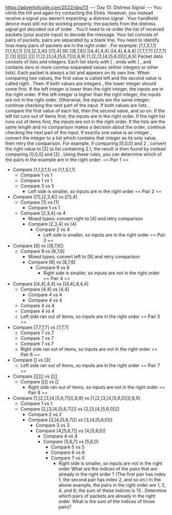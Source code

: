 https://adventofcode.com/2022/day/13
--- Day 13: Distress Signal ---
You climb the hill and again try contacting the Elves. However, you instead receive a signal you weren't expecting: a 
distress signal
.
Your handheld device must still not be working properly; the packets from the distress signal got decoded 
out of order
. You'll need to re-order the list of received packets (your puzzle input) to decode the message.
Your list consists of pairs of packets; pairs are separated by a blank line. You need to identify 
how many pairs of packets are in the right order
.
For example:
[1,1,3,1,1]
[1,1,5,1,1]
[[1],[2,3,4]]
[[1],4]
[9]
[[8,7,6]]
[[4,4],4,4]
[[4,4],4,4,4]
[7,7,7,7]
[7,7,7]
[]
[3]
[[[]]]
[[]]
[1,[2,[3,[4,[5,6,7]]]],8,9]
[1,[2,[3,[4,[5,6,0]]]],8,9]
Packet data consists of lists and integers.
 Each list starts with 
[
, ends with 
]
, and contains zero or more comma-separated values (either integers or other lists). Each packet is always a list and appears on its own line.
When comparing two values, the first value is called 
left
 and the second value is called 
right
. Then:
If 
both values are integers
, the 
lower integer
 should come first. If the left integer is lower than the right integer, the inputs are in the right order. If the left integer is higher than the right integer, the inputs are not in the right order. Otherwise, the inputs are the same integer; continue checking the next part of the input.
If 
both values are lists
, compare the first value of each list, then the second value, and so on. If the left list runs out of items first, the inputs are in the right order. If the right list runs out of items first, the inputs are not in the right order. If the lists are the same length and no comparison makes a decision about the order, continue checking the next part of the input.
If 
exactly one value is an integer
, convert the integer to a list which contains that integer as its only value, then retry the comparison. For example, if comparing 
[0,0,0]
 and 
2
, convert the right value to 
[2]
 (a list containing 
2
); the result is then found by instead comparing 
[0,0,0]
 and 
[2]
.
Using these rules, you can determine which of the pairs in the example are in the right order:
== Pair 1 ==
- Compare [1,1,3,1,1] vs [1,1,5,1,1]
  - Compare 1 vs 1
  - Compare 1 vs 1
  - Compare 3 vs 5
    - Left side is smaller, so inputs are 
in the right order
== Pair 2 ==
- Compare [[1],[2,3,4]] vs [[1],4]
  - Compare [1] vs [1]
    - Compare 1 vs 1
  - Compare [2,3,4] vs 4
    - Mixed types; convert right to [4] and retry comparison
    - Compare [2,3,4] vs [4]
      - Compare 2 vs 4
        - Left side is smaller, so inputs are 
in the right order
== Pair 3 ==
- Compare [9] vs [[8,7,6]]
  - Compare 9 vs [8,7,6]
    - Mixed types; convert left to [9] and retry comparison
    - Compare [9] vs [8,7,6]
      - Compare 9 vs 8
        - Right side is smaller, so inputs are 
not
 in the right order
== Pair 4 ==
- Compare [[4,4],4,4] vs [[4,4],4,4,4]
  - Compare [4,4] vs [4,4]
    - Compare 4 vs 4
    - Compare 4 vs 4
  - Compare 4 vs 4
  - Compare 4 vs 4
  - Left side ran out of items, so inputs are 
in the right order
== Pair 5 ==
- Compare [7,7,7,7] vs [7,7,7]
  - Compare 7 vs 7
  - Compare 7 vs 7
  - Compare 7 vs 7
  - Right side ran out of items, so inputs are 
not
 in the right order
== Pair 6 ==
- Compare [] vs [3]
  - Left side ran out of items, so inputs are 
in the right order
== Pair 7 ==
- Compare [[[]]] vs [[]]
  - Compare [[]] vs []
    - Right side ran out of items, so inputs are 
not
 in the right order
== Pair 8 ==
- Compare [1,[2,[3,[4,[5,6,7]]]],8,9] vs [1,[2,[3,[4,[5,6,0]]]],8,9]
  - Compare 1 vs 1
  - Compare [2,[3,[4,[5,6,7]]]] vs [2,[3,[4,[5,6,0]]]]
    - Compare 2 vs 2
    - Compare [3,[4,[5,6,7]]] vs [3,[4,[5,6,0]]]
      - Compare 3 vs 3
      - Compare [4,[5,6,7]] vs [4,[5,6,0]]
        - Compare 4 vs 4
        - Compare [5,6,7] vs [5,6,0]
          - Compare 5 vs 5
          - Compare 6 vs 6
          - Compare 7 vs 0
            - Right side is smaller, so inputs are 
not
 in the right order
What are the indices of the pairs that are already 
in the right order
? (The first pair has index 1, the second pair has index 2, and so on.) In the above example, the pairs in the right order are 1, 2, 4, and 6; the sum of these indices is 
13
.
Determine which pairs of packets are already in the right order. 
What is the sum of the indices of those pairs?
